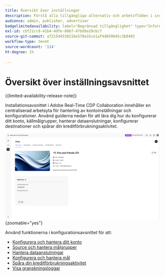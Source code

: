 ```yaml
---
title: Översikt över inställningar
description: Förstå alla tillgängliga alternativ och arbetsflöden i installationsavsnittet för Adobe Real-Time CDP Collaboration
audience: admin, publisher, advertiser
badgelimitedavailability: label="Begränsad tillgänglighet" type="Informative" url="https://helpx.adobe.com/legal/product-descriptions/real-time-customer-data-platform-collaboration.html newtab=true"
exl-id: cbf21cc8-41b4-4dfe-88b7-47bd9a19cbc7
source-git-commit: a7215d453021be578a32ce1af4d659845c3b8493
workflow-type: tm+mt
source-wordcount: '114'
ht-degree: 1%

---
```


# Översikt över inställningsavsnittet

{{limited-availability-release-note}}

Installationsavsnittet i Adobe Real-Time CDP Collaboration innehåller en centraliserad arbetsyta för hantering av kontoinställningar och konfigurationer. Använd guiderna nedan för att lära dig hur du konfigurerar ditt konto, källmålgrupper, hanterar dataanslutningar, konfigurerar destinationer och spårar din kreditförbrukningsaktivitet.

![Ett kontos arbetsyta för konfiguration, med en översikt över de aktuella inställningarna.](/help/assets/setup/set-up-overview.png){zoomable="yes"}

Använd funktionerna i konfigurationsavsnittet för att:

* [Konfigurera och hantera ditt konto](/help/guide/setup/onboard-account.md)
* [Source och hantera målgrupper](/help/guide/setup/onboard-audiences.md)
* [Hantera dataanslutningar](/help/guide/setup/manage-data-connection.md)
* [Konfigurera och hantera mål](/help/guide/setup/manage-destinations.md)
* [Spåra din kreditförbrukningsaktivitet](/help/guide/setup/my-activity.md)
* [Visa granskningsloggar](/help/guide/setup/audit-logs.md)
